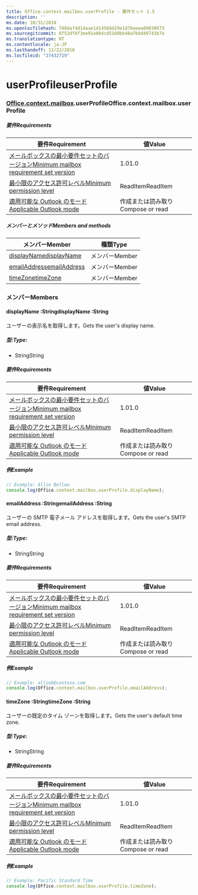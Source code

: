 ```yaml
---
title: Office.context.mailbox.userProfile - 要件セット 1.5
description: ''
ms.date: 10/31/2018
ms.openlocfilehash: 748daf4d14aae1d14560d29e1d76eeea09830573
ms.sourcegitcommit: 6f53df6f3ee91e084cd5160bb48afbbd49743b7e
ms.translationtype: HT
ms.contentlocale: ja-JP
ms.lasthandoff: 12/22/2018
ms.locfileid: "27432719"
---
```

# <a name="userprofile"></a><span data-ttu-id="3db85-102">userProfile</span><span class="sxs-lookup"><span data-stu-id="3db85-102">userProfile</span></span>

### <a name="officeofficemdcontextofficecontextmdmailboxofficecontextmailboxmduserprofile"></a><span data-ttu-id="3db85-103">[Office](Office.md)[.context](Office.context.md)[.mailbox](Office.context.mailbox.md).userProfile</span><span class="sxs-lookup"><span data-stu-id="3db85-103">Office.context.mailbox.userProfile</span></span>

##### <a name="requirements"></a><span data-ttu-id="3db85-104">要件</span><span class="sxs-lookup"><span data-stu-id="3db85-104">Requirements</span></span>

|<span data-ttu-id="3db85-105">要件</span><span class="sxs-lookup"><span data-stu-id="3db85-105">Requirement</span></span>| <span data-ttu-id="3db85-106">値</span><span class="sxs-lookup"><span data-stu-id="3db85-106">Value</span></span>|
|---|---|
|[<span data-ttu-id="3db85-107">メールボックスの最小要件セットのバージョン</span><span class="sxs-lookup"><span data-stu-id="3db85-107">Minimum mailbox requirement set version</span></span>](/office/dev/add-ins/reference/requirement-sets/outlook-api-requirement-sets)| <span data-ttu-id="3db85-108">1.0</span><span class="sxs-lookup"><span data-stu-id="3db85-108">1.0</span></span>|
|[<span data-ttu-id="3db85-109">最小限のアクセス許可レベル</span><span class="sxs-lookup"><span data-stu-id="3db85-109">Minimum permission level</span></span>](https://docs.microsoft.com/outlook/add-ins/understanding-outlook-add-in-permissions)| <span data-ttu-id="3db85-110">ReadItem</span><span class="sxs-lookup"><span data-stu-id="3db85-110">ReadItem</span></span>|
|[<span data-ttu-id="3db85-111">適用可能な Outlook のモード</span><span class="sxs-lookup"><span data-stu-id="3db85-111">Applicable Outlook mode</span></span>](https://docs.microsoft.com/outlook/add-ins/#extension-points)| <span data-ttu-id="3db85-112">作成または読み取り</span><span class="sxs-lookup"><span data-stu-id="3db85-112">Compose or read</span></span>|

##### <a name="members-and-methods"></a><span data-ttu-id="3db85-113">メンバーとメソッド</span><span class="sxs-lookup"><span data-stu-id="3db85-113">Members and methods</span></span>

| <span data-ttu-id="3db85-114">メンバー</span><span class="sxs-lookup"><span data-stu-id="3db85-114">Member</span></span> | <span data-ttu-id="3db85-115">種類</span><span class="sxs-lookup"><span data-stu-id="3db85-115">Type</span></span> |
|--------|------|
| [<span data-ttu-id="3db85-116">displayName</span><span class="sxs-lookup"><span data-stu-id="3db85-116">displayName</span></span>](#displayname-string) | <span data-ttu-id="3db85-117">メンバー</span><span class="sxs-lookup"><span data-stu-id="3db85-117">Member</span></span> |
| [<span data-ttu-id="3db85-118">emailAddress</span><span class="sxs-lookup"><span data-stu-id="3db85-118">emailAddress</span></span>](#emailaddress-string) | <span data-ttu-id="3db85-119">メンバー</span><span class="sxs-lookup"><span data-stu-id="3db85-119">Member</span></span> |
| [<span data-ttu-id="3db85-120">timeZone</span><span class="sxs-lookup"><span data-stu-id="3db85-120">timeZone</span></span>](#timezone-string) | <span data-ttu-id="3db85-121">メンバー</span><span class="sxs-lookup"><span data-stu-id="3db85-121">Member</span></span> |

### <a name="members"></a><span data-ttu-id="3db85-122">メンバー</span><span class="sxs-lookup"><span data-stu-id="3db85-122">Members</span></span>

####  <a name="displayname-string"></a><span data-ttu-id="3db85-123">displayName :String</span><span class="sxs-lookup"><span data-stu-id="3db85-123">displayName :String</span></span>

<span data-ttu-id="3db85-124">ユーザーの表示名を取得します。</span><span class="sxs-lookup"><span data-stu-id="3db85-124">Gets the user's display name.</span></span>

##### <a name="type"></a><span data-ttu-id="3db85-125">型:</span><span class="sxs-lookup"><span data-stu-id="3db85-125">Type:</span></span>

*   <span data-ttu-id="3db85-126">String</span><span class="sxs-lookup"><span data-stu-id="3db85-126">String</span></span>

##### <a name="requirements"></a><span data-ttu-id="3db85-127">要件</span><span class="sxs-lookup"><span data-stu-id="3db85-127">Requirements</span></span>

|<span data-ttu-id="3db85-128">要件</span><span class="sxs-lookup"><span data-stu-id="3db85-128">Requirement</span></span>| <span data-ttu-id="3db85-129">値</span><span class="sxs-lookup"><span data-stu-id="3db85-129">Value</span></span>|
|---|---|
|[<span data-ttu-id="3db85-130">メールボックスの最小要件セットのバージョン</span><span class="sxs-lookup"><span data-stu-id="3db85-130">Minimum mailbox requirement set version</span></span>](/office/dev/add-ins/reference/requirement-sets/outlook-api-requirement-sets)| <span data-ttu-id="3db85-131">1.0</span><span class="sxs-lookup"><span data-stu-id="3db85-131">1.0</span></span>|
|[<span data-ttu-id="3db85-132">最小限のアクセス許可レベル</span><span class="sxs-lookup"><span data-stu-id="3db85-132">Minimum permission level</span></span>](https://docs.microsoft.com/outlook/add-ins/understanding-outlook-add-in-permissions)| <span data-ttu-id="3db85-133">ReadItem</span><span class="sxs-lookup"><span data-stu-id="3db85-133">ReadItem</span></span>|
|[<span data-ttu-id="3db85-134">適用可能な Outlook のモード</span><span class="sxs-lookup"><span data-stu-id="3db85-134">Applicable Outlook mode</span></span>](https://docs.microsoft.com/outlook/add-ins/#extension-points)| <span data-ttu-id="3db85-135">作成または読み取り</span><span class="sxs-lookup"><span data-stu-id="3db85-135">Compose or read</span></span>|

##### <a name="example"></a><span data-ttu-id="3db85-136">例</span><span class="sxs-lookup"><span data-stu-id="3db85-136">Example</span></span>

```js
// Example: Allie Bellew
console.log(Office.context.mailbox.userProfile.displayName);
```

####  <a name="emailaddress-string"></a><span data-ttu-id="3db85-137">emailAddress :String</span><span class="sxs-lookup"><span data-stu-id="3db85-137">emailAddress :String</span></span>

<span data-ttu-id="3db85-138">ユーザーの SMTP 電子メール アドレスを取得します。</span><span class="sxs-lookup"><span data-stu-id="3db85-138">Gets the user's SMTP email address.</span></span>

##### <a name="type"></a><span data-ttu-id="3db85-139">型:</span><span class="sxs-lookup"><span data-stu-id="3db85-139">Type:</span></span>

*   <span data-ttu-id="3db85-140">String</span><span class="sxs-lookup"><span data-stu-id="3db85-140">String</span></span>

##### <a name="requirements"></a><span data-ttu-id="3db85-141">要件</span><span class="sxs-lookup"><span data-stu-id="3db85-141">Requirements</span></span>

|<span data-ttu-id="3db85-142">要件</span><span class="sxs-lookup"><span data-stu-id="3db85-142">Requirement</span></span>| <span data-ttu-id="3db85-143">値</span><span class="sxs-lookup"><span data-stu-id="3db85-143">Value</span></span>|
|---|---|
|[<span data-ttu-id="3db85-144">メールボックスの最小要件セットのバージョン</span><span class="sxs-lookup"><span data-stu-id="3db85-144">Minimum mailbox requirement set version</span></span>](/office/dev/add-ins/reference/requirement-sets/outlook-api-requirement-sets)| <span data-ttu-id="3db85-145">1.0</span><span class="sxs-lookup"><span data-stu-id="3db85-145">1.0</span></span>|
|[<span data-ttu-id="3db85-146">最小限のアクセス許可レベル</span><span class="sxs-lookup"><span data-stu-id="3db85-146">Minimum permission level</span></span>](https://docs.microsoft.com/outlook/add-ins/understanding-outlook-add-in-permissions)| <span data-ttu-id="3db85-147">ReadItem</span><span class="sxs-lookup"><span data-stu-id="3db85-147">ReadItem</span></span>|
|[<span data-ttu-id="3db85-148">適用可能な Outlook のモード</span><span class="sxs-lookup"><span data-stu-id="3db85-148">Applicable Outlook mode</span></span>](https://docs.microsoft.com/outlook/add-ins/#extension-points)| <span data-ttu-id="3db85-149">作成または読み取り</span><span class="sxs-lookup"><span data-stu-id="3db85-149">Compose or read</span></span>|

##### <a name="example"></a><span data-ttu-id="3db85-150">例</span><span class="sxs-lookup"><span data-stu-id="3db85-150">Example</span></span>

```js
// Example: allieb@contoso.com
console.log(Office.context.mailbox.userProfile.emailAddress);
```

####  <a name="timezone-string"></a><span data-ttu-id="3db85-151">timeZone :String</span><span class="sxs-lookup"><span data-stu-id="3db85-151">timeZone :String</span></span>

<span data-ttu-id="3db85-152">ユーザーの既定のタイム ゾーンを取得します。</span><span class="sxs-lookup"><span data-stu-id="3db85-152">Gets the user's default time zone.</span></span>

##### <a name="type"></a><span data-ttu-id="3db85-153">型:</span><span class="sxs-lookup"><span data-stu-id="3db85-153">Type:</span></span>

*   <span data-ttu-id="3db85-154">String</span><span class="sxs-lookup"><span data-stu-id="3db85-154">String</span></span>

##### <a name="requirements"></a><span data-ttu-id="3db85-155">要件</span><span class="sxs-lookup"><span data-stu-id="3db85-155">Requirements</span></span>

|<span data-ttu-id="3db85-156">要件</span><span class="sxs-lookup"><span data-stu-id="3db85-156">Requirement</span></span>| <span data-ttu-id="3db85-157">値</span><span class="sxs-lookup"><span data-stu-id="3db85-157">Value</span></span>|
|---|---|
|[<span data-ttu-id="3db85-158">メールボックスの最小要件セットのバージョン</span><span class="sxs-lookup"><span data-stu-id="3db85-158">Minimum mailbox requirement set version</span></span>](/office/dev/add-ins/reference/requirement-sets/outlook-api-requirement-sets)| <span data-ttu-id="3db85-159">1.0</span><span class="sxs-lookup"><span data-stu-id="3db85-159">1.0</span></span>|
|[<span data-ttu-id="3db85-160">最小限のアクセス許可レベル</span><span class="sxs-lookup"><span data-stu-id="3db85-160">Minimum permission level</span></span>](https://docs.microsoft.com/outlook/add-ins/understanding-outlook-add-in-permissions)| <span data-ttu-id="3db85-161">ReadItem</span><span class="sxs-lookup"><span data-stu-id="3db85-161">ReadItem</span></span>|
|[<span data-ttu-id="3db85-162">適用可能な Outlook のモード</span><span class="sxs-lookup"><span data-stu-id="3db85-162">Applicable Outlook mode</span></span>](https://docs.microsoft.com/outlook/add-ins/#extension-points)| <span data-ttu-id="3db85-163">作成または読み取り</span><span class="sxs-lookup"><span data-stu-id="3db85-163">Compose or read</span></span>|

##### <a name="example"></a><span data-ttu-id="3db85-164">例</span><span class="sxs-lookup"><span data-stu-id="3db85-164">Example</span></span>

```js
// Example: Pacific Standard Time
console.log(Office.context.mailbox.userProfile.timeZone);
```